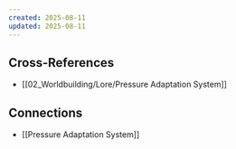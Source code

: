 ```yaml
---
created: 2025-08-11
updated: 2025-08-11
---
```




## Cross-References

- [[02_Worldbuilding/Lore/Pressure Adaptation System]]


## Connections

- [[Pressure Adaptation System]]
